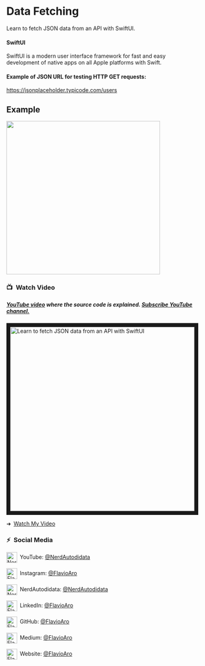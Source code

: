 # Data Fetching
Learn to fetch JSON data from an API with SwiftUI.

#### SwiftUI
SwiftUI is a modern user interface framework for fast and easy development of native apps on all Apple platforms with Swift.

#### Example of JSON URL for testing HTTP GET requests: 
https://jsonplaceholder.typicode.com/users

## Example
<img src="dist/assets/example.gif?raw=true" width="400px">

### 📺&ensp;Watch Video

##### [YouTube video](https://www.youtube.com/watch?v=mnhq6Xrpuwk "Youtube Nerd Autodidata") where the *source code* is explained. [Subscribe YouTube channel.](https://www.youtube.com/NerdAutodidata?sub_confirmation=1 "YouTube Subscribe Nerd Autodidata")  
<a href="https://www.youtube.com/watch?v=mnhq6Xrpuwk&feature=player_embedded
" target="_blank"><img src="https://img.youtube.com/vi/mnhq6Xrpuwk/maxresdefault.jpg" 
alt="Learn to fetch JSON data from an API with SwiftUI" width="480" border="10" /></a>

➜&ensp;[Watch My Video](https://www.youtube.com/watch?v=mnhq6Xrpuwk "Watch My Video")

### ⚡&ensp;Social Media

[<img align="center" alt="NerdAutodidata | YouTube" width="28px" src="https://firebasestorage.googleapis.com/v0/b/assets-93a89.appspot.com/o/minhas-imagens%2Fyoutube.png?alt=media&token=a905beca-f468-4025-b610-3134893282c6" />](https://www.youtube.com/NerdAutodidata?sub_confirmation=1)&ensp;YouTube: [@NerdAutodidata](https://www.youtube.com/NerdAutodidata?sub_confirmation=1 "YouTube Nerd Autodidata")

[<img align="center" alt="Flavio Aro | Instagram" width="28px" src="https://firebasestorage.googleapis.com/v0/b/assets-93a89.appspot.com/o/minhas-imagens%2Finstagram.png?alt=media&token=dcbd8861-eae2-4704-aceb-46b60a96081e" />](https://instagram.com/flavio.aro)&ensp;Instagram: [@FlavioAro](https://instagram.com/flavio.aro "Instagram Flavio Aro")

[<img align="center" alt="Nerd Autodidata | Facebook" width="28px" src="https://firebasestorage.googleapis.com/v0/b/assets-93a89.appspot.com/o/minhas-imagens%2Ffacebook.png?alt=media&token=cea7934f-07b8-4f2a-b201-b2801344918a" />](https://www.facebook.com/NerdAutodidata)&ensp;NerdAutodidata: [@NerdAutodidata](https://www.facebook.com/NerdAutodidata "Facebook Nerd Autodidatao")

[<img align="center" alt="Flavio Aro | LinkedIn" width="28px" src="https://firebasestorage.googleapis.com/v0/b/assets-93a89.appspot.com/o/minhas-imagens%2Flinkedin.png?alt=media&token=4c140fbe-f3a4-4b9b-9e76-36711c502463" />](https://linkedin.com/in/FlavioAro)&ensp;LinkedIn: [@FlavioAro](https://linkedin.com/in/FlavioAro "LinkedIn Johannes Milke")

[<img align="center" alt="Flavio Aro | GitHub" width="28px" src="https://firebasestorage.googleapis.com/v0/b/assets-93a89.appspot.com/o/minhas-imagens%2Fgithub.png?alt=media&token=735fda68-2162-4c7c-931e-fd491e5868b7" />](https://github.com/FlavioAro)&ensp;GitHub: [@FlavioAro](https://github.com/FlavioAro "GitHub Flavio Aro")

[<img align="center" alt="Flavio Aro | Medium" width="28px" src="https://firebasestorage.googleapis.com/v0/b/assets-93a89.appspot.com/o/minhas-imagens%2Fmedium.png?alt=media&token=00aa4827-c312-4f8a-9e84-fbdf963acf07" />](https://medium.com/@FlavioAro)&ensp;Medium: [@FlavioAro](https://medium.com/@FlavioAro "Medium Flavio Aro")

[<img align="center" alt="Flavio Aro | Website" width="28px" src="https://firebasestorage.googleapis.com/v0/b/assets-93a89.appspot.com/o/minhas-imagens%2Fwebsite.png?alt=media&token=30d0334b-6eca-4eb2-a2d7-e90534b3fa1e" />](https://flavioaro.com)&ensp;Website: [@FlavioAro](https://flavioaro.com "Website Flavio Aro")

[youtube]: https://www.youtube.com/NerdAutodidata?sub_confirmation=1
[courses]: https://flavioaro.com
[newsletter]: https://flavioaro.com
[sponsor]: https://github.com/sponsors/FlavioAro
